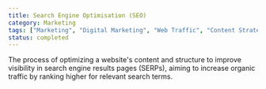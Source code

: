 ```yaml
---
title: Search Engine Optimisation (SEO)
category: Marketing
tags: ["Marketing", "Digital Marketing", "Web Traffic", "Content Strategy"]
status: completed
---
```

The process of optimizing a website's content and structure to improve visibility in search engine results pages (SERPs), aiming to increase organic traffic by ranking higher for relevant search terms.